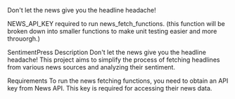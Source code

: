 Don't let the news give you the headline headache!

NEWS_API_KEY required to run news_fetch_functions. (this function will be broken down into smaller functions to make unit testing easier and more throuorgh.)

SentimentPress
Description
Don't let the news give you the headline headache! This project aims to simplify the process of fetching headlines from various news sources and analyzing their sentiment.

Requirements
To run the news fetching functions, you need to obtain an API key from News API. This key is required for accessing their news data.